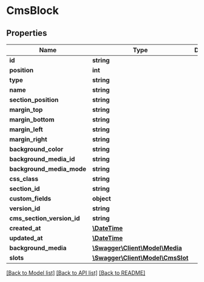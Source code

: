 # CmsBlock

## Properties
Name | Type | Description | Notes
------------ | ------------- | ------------- | -------------
**id** | **string** |  | [optional] 
**position** | **int** |  | 
**type** | **string** |  | 
**name** | **string** |  | [optional] 
**section_position** | **string** |  | [optional] 
**margin_top** | **string** |  | [optional] 
**margin_bottom** | **string** |  | [optional] 
**margin_left** | **string** |  | [optional] 
**margin_right** | **string** |  | [optional] 
**background_color** | **string** |  | [optional] 
**background_media_id** | **string** |  | [optional] 
**background_media_mode** | **string** |  | [optional] 
**css_class** | **string** |  | [optional] 
**section_id** | **string** |  | 
**custom_fields** | **object** |  | [optional] 
**version_id** | **string** |  | [optional] 
**cms_section_version_id** | **string** |  | [optional] 
**created_at** | [**\DateTime**](\DateTime.md) |  | 
**updated_at** | [**\DateTime**](\DateTime.md) |  | [optional] 
**background_media** | [**\Swagger\Client\Model\Media**](Media.md) |  | [optional] 
**slots** | [**\Swagger\Client\Model\CmsSlot**](CmsSlot.md) |  | [optional] 

[[Back to Model list]](../../README.md#documentation-for-models) [[Back to API list]](../../README.md#documentation-for-api-endpoints) [[Back to README]](../../README.md)

